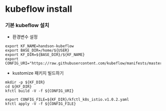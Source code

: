 # kubeflow install

### 기본 kubeflow 설치 <br>

- 환경변수 설정 <br>

```
export KF_NAME=handson-kubeflow
export BASE_DIR=/home/${USER}
export KF_DIR=${BASE_DIR}/${KF_NAME}
export CONFIG_URI="https://raw.githubusercontent.com/kubeflow/manifests/master/kfdef/kfctl_k8s_istio.v1.0.2.yaml"
```

- kustomize 패키지 빌드하기

```
mkdir -p ${KF_DIR}
cd ${KF_DIR}
kfctl build -V -f ${CONFIG_URI}

export CONFIG_FILE=${KF_DIR}/kfctl_k8s_istio.v1.0.2.yaml
kfctl apply -V -f ${CONFIG_FILE}
```